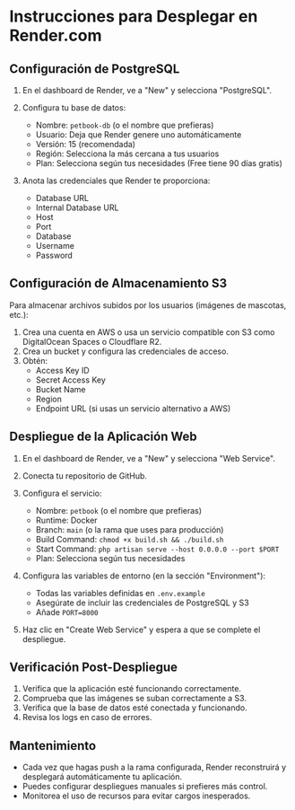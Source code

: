 # Instrucciones para Desplegar en Render.com

## Configuración de PostgreSQL

1. En el dashboard de Render, ve a "New" y selecciona "PostgreSQL".
2. Configura tu base de datos:
   - Nombre: `petbook-db` (o el nombre que prefieras)
   - Usuario: Deja que Render genere uno automáticamente
   - Versión: 15 (recomendada)
   - Región: Selecciona la más cercana a tus usuarios
   - Plan: Selecciona según tus necesidades (Free tiene 90 días gratis)

3. Anota las credenciales que Render te proporciona:
   - Database URL
   - Internal Database URL
   - Host
   - Port
   - Database
   - Username
   - Password

## Configuración de Almacenamiento S3

Para almacenar archivos subidos por los usuarios (imágenes de mascotas, etc.):

1. Crea una cuenta en AWS o usa un servicio compatible con S3 como DigitalOcean Spaces o Cloudflare R2.
2. Crea un bucket y configura las credenciales de acceso.
3. Obtén:
   - Access Key ID
   - Secret Access Key
   - Bucket Name
   - Region
   - Endpoint URL (si usas un servicio alternativo a AWS)

## Despliegue de la Aplicación Web

1. En el dashboard de Render, ve a "New" y selecciona "Web Service".
2. Conecta tu repositorio de GitHub.
3. Configura el servicio:
   - Nombre: `petbook` (o el nombre que prefieras)
   - Runtime: Docker
   - Branch: `main` (o la rama que uses para producción)
   - Build Command: `chmod +x build.sh && ./build.sh`
   - Start Command: `php artisan serve --host 0.0.0.0 --port $PORT`
   - Plan: Selecciona según tus necesidades

4. Configura las variables de entorno (en la sección "Environment"):
   - Todas las variables definidas en `.env.example`
   - Asegúrate de incluir las credenciales de PostgreSQL y S3
   - Añade `PORT=8000`

5. Haz clic en "Create Web Service" y espera a que se complete el despliegue.

## Verificación Post-Despliegue

1. Verifica que la aplicación esté funcionando correctamente.
2. Comprueba que las imágenes se suban correctamente a S3.
3. Verifica que la base de datos esté conectada y funcionando.
4. Revisa los logs en caso de errores.

## Mantenimiento

- Cada vez que hagas push a la rama configurada, Render reconstruirá y desplegará automáticamente tu aplicación.
- Puedes configurar despliegues manuales si prefieres más control.
- Monitorea el uso de recursos para evitar cargos inesperados.